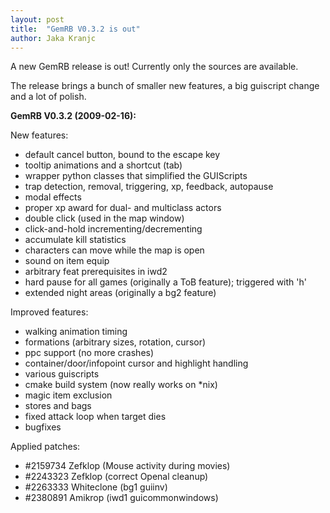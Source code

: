 ```yaml
---
layout: post
title:  "GemRB V0.3.2 is out"
author: Jaka Kranjc
---
```


A new GemRB release is out! Currently only the sources are available.

The release brings a bunch of smaller new features, a big guiscript change and a lot of polish.

**GemRB V0.3.2 (2009-02-16):**

New features:
- default cancel button, bound to the escape key
- tooltip animations and a shortcut (tab)
- wrapper python classes that simplified the GUIScripts
- trap detection, removal, triggering, xp, feedback, autopause
- modal effects
- proper xp award for dual- and multiclass actors
- double click (used in the map window)
- click-and-hold incrementing/decrementing
- accumulate kill statistics
- characters can move while the map is open
- sound on item equip
- arbitrary feat prerequisites in iwd2
- hard pause for all games (originally a ToB feature); triggered with 'h'
- extended night areas (originally a bg2 feature)

Improved features:
- walking animation timing
- formations (arbitrary sizes, rotation, cursor)
- ppc support (no more crashes)
- container/door/infopoint cursor and highlight handling
- various guiscripts
- cmake build system (now really works on *nix)
- magic item exclusion
- stores and bags
- fixed attack loop when target dies
- bugfixes

Applied patches:
- #2159734 Zefklop (Mouse activity during movies)
- #2243323 Zefklop (correct Openal cleanup)
- #2263333 Whiteclone (bg1 guiinv)
- #2380891 Amikrop (iwd1 guicommonwindows)
